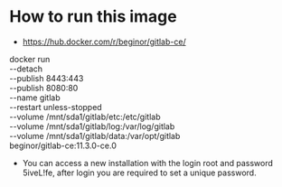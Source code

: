 # How to run this image

- https://hub.docker.com/r/beginor/gitlab-ce/

docker run \
    --detach \
    --publish 8443:443 \
    --publish 8080:80 \
    --name gitlab \
    --restart unless-stopped \
    --volume /mnt/sda1/gitlab/etc:/etc/gitlab \
    --volume /mnt/sda1/gitlab/log:/var/log/gitlab \
    --volume /mnt/sda1/gitlab/data:/var/opt/gitlab \
    beginor/gitlab-ce:11.3.0-ce.0

- You can access a new installation with the login root and password 5iveL!fe, after login you are required to set a unique password.


